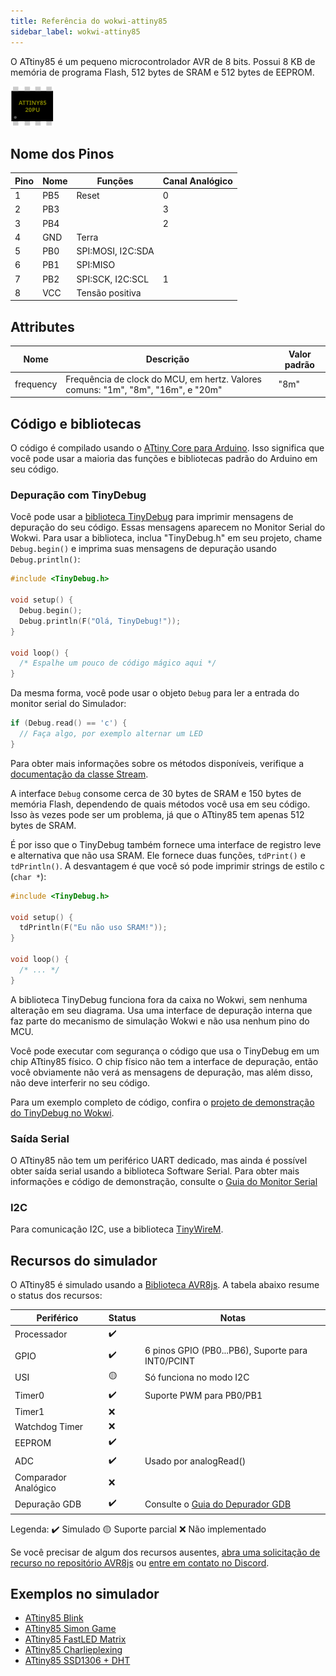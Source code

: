 ```yaml
---
title: Referência do wokwi-attiny85
sidebar_label: wokwi-attiny85
---
```


O ATtiny85 é um pequeno microcontrolador AVR de 8 bits. Possui 8 KB de memória de programa Flash, 512 bytes de SRAM e 512 bytes de EEPROM.

![ATtiny85](wokwi-attiny85.svg)

## Nome dos Pinos

| Pino | Nome | Funções           | Canal Analógico |
| ---- | ---- | ----------------- | --------------- |
| 1    | PB5  | Reset             | 0               |
| 2    | PB3  |                   | 3               |
| 3    | PB4  |                   | 2               |
| 4    | GND  | Terra             |                 |
| 5    | PB0  | SPI:MOSI, I2C:SDA |                 |
| 6    | PB1  | SPI:MISO          |                 |
| 7    | PB2  | SPI:SCK, I2C:SCL  | 1               |
| 8    | VCC  | Tensão positiva   |                 |

## Attributes

| Nome      | Descrição                                                                        | Valor padrão |
| --------- | -------------------------------------------------------------------------------- | ------------ |
| frequency | Frequência de clock do MCU, em hertz. Valores comuns: "1m", "8m", "16m", e "20m" | "8m"         |

## Código e bibliotecas

O código é compilado usando o [ATtiny Core para Arduino](https://github.com/damellis/attiny).
Isso significa que você pode usar a maioria das funções e bibliotecas padrão do Arduino em seu código.

### Depuração com TinyDebug

Você pode usar a [biblioteca TinyDebug](https://github.com/wokwi/TinyDebug) para imprimir mensagens de depuração do seu código. Essas mensagens aparecem no Monitor Serial do Wokwi. Para usar a biblioteca, inclua "TinyDebug.h" em seu projeto, chame `Debug.begin()` e imprima suas mensagens de depuração usando `Debug.println()`:

```cpp
#include <TinyDebug.h>

void setup() {
  Debug.begin();
  Debug.println(F("Olá, TinyDebug!"));
}

void loop() {
  /* Espalhe um pouco de código mágico aqui */
}
```

Da mesma forma, você pode usar o objeto `Debug` para ler a entrada do monitor serial do Simulador:

```cpp
if (Debug.read() == 'c') {
  // Faça algo, por exemplo alternar um LED
}
```

Para obter mais informações sobre os métodos disponíveis, verifique a [documentação da classe Stream](https://www.arduino.cc/reference/pt/language/functions/communication/stream/).

A interface `Debug` consome cerca de 30 bytes de SRAM e 150 bytes de memória Flash, dependendo de quais métodos você usa em seu código. Isso às vezes pode ser um problema, já que o ATtiny85 tem apenas 512 bytes de SRAM.

É por isso que o TinyDebug também fornece uma interface de registro leve e alternativa que não usa SRAM. Ele fornece duas funções, `tdPrint()` e `tdPrintln()`. A desvantagem é que você só pode imprimir strings de estilo c (`char *`):

```cpp
#include <TinyDebug.h>

void setup() {
  tdPrintln(F("Eu não uso SRAM!"));
}

void loop() {
  /* ... */
}
```

A biblioteca TinyDebug funciona fora da caixa no Wokwi, sem nenhuma alteração em seu diagrama. Usa uma
interface de depuração interna que faz parte do mecanismo de simulação Wokwi e não usa nenhum pino do MCU.

Você pode executar com segurança o código que usa o TinyDebug em um chip ATtiny85 físico. O chip físico não
tem a interface de depuração, então você obviamente não verá as mensagens de depuração, mas além disso,
não deve interferir no seu código.

Para um exemplo completo de código, confira o [projeto de demonstração do TinyDebug no Wokwi](https://wokwi.com/arduino/projects/300650387867697672).

### Saída Serial

O ATtiny85 não tem um periférico UART dedicado, mas ainda é possível obter saída serial usando a biblioteca Software Serial.
Para obter mais informações e código de demonstração, consulte o [Guia do Monitor Serial](../guides/serial-monitor#attiny85--softwareserial)

### I2C

Para comunicação I2C, use a biblioteca [TinyWireM](https://github.com/adafruit/TinyWireM).

## Recursos do simulador

O ATtiny85 é simulado usando a [Biblioteca AVR8js](https://github.com/wokwi/avr8js). A tabela abaixo resume o status dos recursos:

| Periférico           | Status | Notas                                                |
| -------------------- | ------ | ---------------------------------------------------- |
| Processador          | ✔️     |                                                      |
| GPIO                 | ✔️     | 6 pinos GPIO (PB0...PB6), Suporte para INT0/PCINT    |
| USI                  | 🟡     | Só funciona no modo I2C                              |
| Timer0               | ✔️     | Suporte PWM para PB0/PB1                             |
| Timer1               | ❌     |                                                      |
| Watchdog Timer       | ❌     |                                                      |
| EEPROM               | ✔️     |                                                      |
| ADC                  | ✔️     | Usado por analogRead()                               |
| Comparador Analógico | ❌     |                                                      |
| Depuração GDB        | ✔️     | Consulte o [Guia do Depurador GDB](../gdb-debugging) |

Legenda:
✔️ Simulado
🟡 Suporte parcial
❌ Não implementado

Se você precisar de algum dos recursos ausentes, [abra uma solicitação de recurso no repositório AVR8js](https://github.com/wokwi/avr8js/issues/new)
ou [entre em contato no Discord](https://wokwi.com/discord).

## Exemplos no simulador

- [ATtiny85 Blink](https://wokwi.com/arduino/projects/283019827166052872)
- [ATtiny85 Simon Game](https://wokwi.com/arduino/projects/285525640477671948)
- [ATtiny85 FastLED Matrix](https://wokwi.com/arduino/projects/283910810787381773)
- [ATtiny85 Charlieplexing](https://wokwi.com/arduino/projects/283912288194265608)
- [ATtiny85 SSD1306 + DHT](https://wokwi.com/arduino/projects/292900020514980360)
